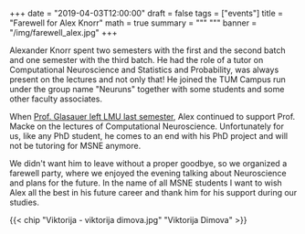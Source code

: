 +++
date = "2019-04-03T12:00:00"
draft = false
tags = ["events"]
title = "Farewell for Alex Knorr" 
math = true
summary = """
"""
banner = "/img/farewell_alex.jpg"
+++

Alexander Knorr spent two semesters with the first and the second batch and one semester with the third batch.
He had the role of a tutor on Computational Neuroscience and Statistics and Probability, was always present on the lectures and not only that!
He joined the TUM Campus run under the group name "Neuruns" together with some students and some other faculty associates.

When [Prof. Glasauer left LMU last semester](/2018/08/06/farewell-dinner-with-professor-glasauer/), Alex continued to support Prof. Macke on the lectures of Computational Neuroscience.
Unfortunately for us, like any PhD student, he comes to an end with his PhD project and will not be tutoring for MSNE anymore.

We didn't want him to leave without a proper goodbye, so we organized a farewell party, where we enjoyed the evening talking about Neuroscience and plans for the future.
In the name of all MSNE students I want to wish Alex all the best in his future career and thank him for his support during our studies.

{{< chip "Viktorija - viktorija dimova.jpg" "Viktorija Dimova" >}}